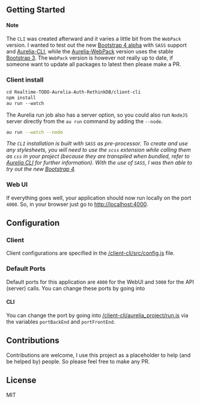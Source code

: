 ## Getting Started

#### Note
The `CLI` was created afterward and it varies a little bit from the `WebPack` version. I wanted to test out the new [Bootstrap 4 alpha](http://v4-alpha.getbootstrap.com/) with `SASS` support and [Aurelia-CLI](https://github.com/aurelia/cli), while the [Aurelia-WebPack](https://github.com/aurelia/skeleton-navigation) version uses the stable [Bootstrap 3](http://getbootstrap.com/). The `WebPack` version is however not really up to date, if someone want to update all packages to latest then please make a PR.

### Client install
```html
cd Realtime-TODO-Aurelia-Auth-RethinkDB/client-cli
npm install
au run --watch
```

The Aurelia run job also has a server option, so you could also run `NodeJS` server directly from the `au run` command by adding the `--node`. 
```bash
au run --watch --node
``` 
_The `CLI` installation is built with `SASS` as pre-processor. To create and use any stylesheets, you will need to use the `scss` extension while calling them as `css` in your project (because they are transpiled when bundled, refer to [Aurelia CLI](http://aurelia.io/hub.html#/doc/article/aurelia/framework/latest/the-aurelia-cli) for further information).
With the use of `SASS`, I was then able to try out the new [Bootstrap 4](http://v4-alpha.getbootstrap.com/)._

### Web UI
If everything goes well, your application should now run locally on the port `4000`. So, in your browser just go to [http://localhost:4000](http://localhost:4000).

## Configuration
### Client
Client configurations are specified in the [/client-cli/src/config.js](https://github.com/ghiscoding/Realtime-TODO-Aurelia-Auth-RethinkDB/blob/master/client-cli/src/config.js) file.

### Default Ports
Default ports for this application are `4000` for the WebUI and `5000` for the API (server) calls.
You can change these ports by going into
#### CLI
You can change the port by going into [/client-cli/aurelia_project/run.js](https://github.com/ghiscoding/Realtime-TODO-Aurelia-Auth-RethinkDB/blob/master/client-cli/aurelia_project/run.js) via the variables `portBackEnd` and `portFrontEnd`.

## Contributions
Contributions are welcome, I use this project as a placeholder to help (and be helped by) people. So please feel free to make any PR.

## License
MIT
